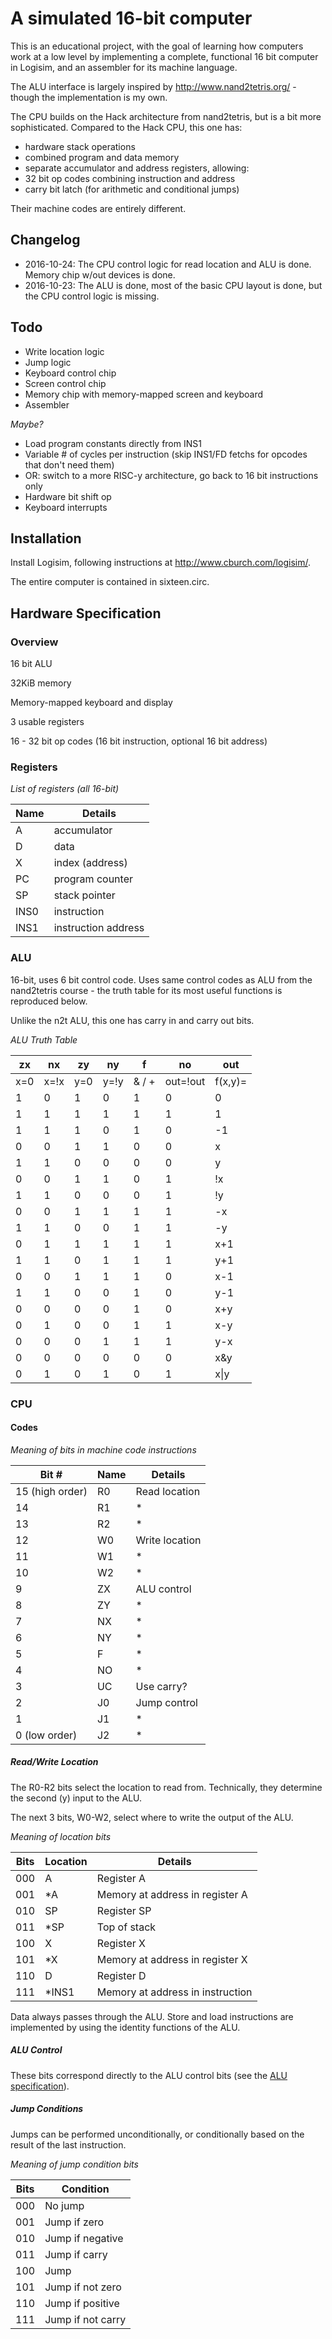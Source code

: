 # A simulated 16-bit computer

This is an educational project, with the goal of learning how computers work at a low level
by implementing a complete, functional 16 bit computer in Logisim, and an assembler for its machine language.

The ALU interface is largely inspired by http://www.nand2tetris.org/ - though the implementation is my own.

The CPU builds on the Hack architecture from nand2tetris, but is a bit more sophisticated.
Compared to the Hack CPU, this one has:
 * hardware stack operations
 * combined program and data memory
 * separate accumulator and address registers, allowing:
 * 32 bit op codes combining instruction and address
 * carry bit latch (for arithmetic and conditional jumps)
 
 Their machine codes are entirely different.
 
## Changelog

* 2016-10-24: The CPU control logic for read location and ALU is done. Memory chip w/out devices is done.
* 2016-10-23: The ALU is done, most of the basic CPU layout is done, but the CPU control logic is missing.

## Todo

* Write location logic
* Jump logic
* Keyboard control chip
* Screen control chip
* Memory chip with memory-mapped screen and keyboard
* Assembler

*Maybe?*
* Load program constants directly from INS1
* Variable # of cycles per instruction (skip INS1/FD fetchs for opcodes that don't need them)
* OR: switch to a more RISC-y architecture, go back to 16 bit instructions only
* Hardware bit shift op
* Keyboard interrupts

## Installation

Install Logisim, following instructions at http://www.cburch.com/logisim/. 

The entire computer is contained in sixteen.circ.

## Hardware Specification

### Overview

16 bit ALU

32KiB memory

Memory-mapped keyboard and display

3 usable registers

16 - 32 bit op codes (16 bit instruction, optional 16 bit address)

### Registers

*List of registers (all 16-bit)*

| Name   | Details             |
|--------|---------------------|
| A      | accumulator         |
| D      | data                |
| X      | index (address)     |
| PC     | program counter     |
| SP     | stack pointer       |
| INS0   | instruction         |
| INS1   | instruction address |

### ALU

16-bit, uses 6 bit control code. Uses same control codes as ALU from the nand2tetris course -
the truth table for its most useful functions is reproduced below.

Unlike the n2t ALU, this one has carry in and carry out bits.

*ALU Truth Table*

| zx  | nx   | zy  | ny   | f     | no       | out     |
|-----|------|-----|------|-------|----------|---------|
| x=0 | x=!x | y=0 | y=!y | & / + | out=!out | f(x,y)= |
| 1   | 0    | 1   | 0    | 1     | 0        | 0       |
| 1   | 1    | 1   | 1    | 1     | 1        | 1       |
| 1   | 1    | 1   | 0    | 1     | 0        | -1      |
| 0   | 0    | 1   | 1    | 0     | 0        | x       |
| 1   | 1    | 0   | 0    | 0     | 0        | y       |
| 0   | 0    | 1   | 1    | 0     | 1        | !x      |
| 1   | 1    | 0   | 0    | 0     | 1        | !y      |
| 0   | 0    | 1   | 1    | 1     | 1        | -x      |
| 1   | 1    | 0   | 0    | 1     | 1        | -y      |
| 0   | 1    | 1   | 1    | 1     | 1        | x+1     |
| 1   | 1    | 0   | 1    | 1     | 1        | y+1     |
| 0   | 0    | 1   | 1    | 1     | 0        | x-1     |
| 1   | 1    | 0   | 0    | 1     | 0        | y-1     |
| 0   | 0    | 0   | 0    | 1     | 0        | x+y     |
| 0   | 1    | 0   | 0    | 1     | 1        | x-y     |
| 0   | 0    | 0   | 1    | 1     | 1        | y-x     |
| 0   | 0    | 0   | 0    | 0     | 0        | x&y     |
| 0   | 1    | 0   | 1    | 0     | 1        | x\|y    |

### CPU

#### Codes

*Meaning of bits in machine code instructions*

| Bit #           | Name | Details                |
|-----------------|------|------------------------|
| 15 (high order) | R0   | Read location          |
| 14              | R1   |    *                   |
| 13              | R2   |    *                   |
| 12              | W0   | Write location         |
| 11              | W1   |    *                   |
| 10              | W2   |    *                   |
| 9               | ZX   | ALU control            |
| 8               | ZY   |    *                   |
| 7               | NX   |    *                   |
| 6               | NY   |    *                   |
| 5               | F    |    *                   |
| 4               | NO   |    *                   |
| 3               | UC   | Use carry?             |
| 2               | J0   | Jump control           |
| 1               | J1   |    *                   |
| 0 (low order)   | J2   |    *                   |

##### Read/Write Location

The R0-R2 bits select the location to read from.
Technically, they determine the second (y) input to the ALU.

The next 3 bits, W0-W2, select where to write the output of the ALU.

*Meaning of location bits*

| Bits | Location | Details                          |
|------|----------|----------------------------------|
| 000  | A        | Register A                       |
| 001  | *A       | Memory at address in register A  |
| 010  | SP       | Register SP                      |
| 011  | *SP      | Top of stack                     |
| 100  | X        | Register X                       |
| 101  | *X       | Memory at address in register X  |
| 110  | D        | Register D                       |
| 111  | *INS1    | Memory at address in instruction |

Data always passes through the ALU.
Store and load instructions are implemented by using the identity functions of the ALU.

##### ALU Control

These bits correspond directly to the ALU control bits (see the [ALU specification](#alu)).

##### Jump Conditions

Jumps can be performed unconditionally, or conditionally based on the result of
the last instruction.

*Meaning of jump condition bits*

| Bits | Condition         |
|------|-------------------|
| 000  | No jump           |
| 001  | Jump if zero      |
| 010  | Jump if negative  |
| 011  | Jump if carry     |
| 100  | Jump              |
| 101  | Jump if not zero  |
| 110  | Jump if positive  |
| 111  | Jump if not carry |
